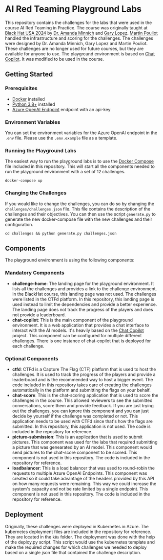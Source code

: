 # AI Red Teaming Playground Labs

This repository contains the challenges for the labs that were used in the course AI Red Teaming in Practice. The course was originally taught at [Black Hat USA 2024](https://www.blackhat.com/us-24/training/schedule/index.html#ai-red-teaming-in-practice-37464) by [Dr. Amanda Minnich](https://www.amandaminnich.info/) and [Gary Lopez](https://www.linkedin.com/in/gary-l-76501814a). [Martin Pouliot](https://www.linkedin.com/in/martin-pouliot-266ab0105/) handled the infrastructure and scoring for the challenges. The challenges were designed by Dr. Amanda Minnich, Gary Lopez and Martin Pouliot. These challenges are no longer used for future courses, but they are available for anyone to use. The playground environment is based on [Chat Copilot](https://github.com/microsoft/chat-copilot). It was modified to be used in the course.

## Getting Started

### Prerequisites

- [Docker](https://docs.docker.com/get-docker/) installed
- [Python 3.8+](https://www.python.org/downloads/) installed
- [Azure OpenAI Endpoint](https://azure.microsoft.com/en-us/products/ai-services/openai-service) endpoint with an api-key

### Environment Variables

You can set the environment variables for the Azure OpenAI endpoint in the `.env` file. Please use the `.env.example` file as a template.

### Running the Playground Labs

The easiest way to run the playground labs is to use the [Docker Compose](https://docs.docker.com/compose/) file included in this repository. This will start all the components needed to run the playground environment with a set of 12 challenges.

```
docker-compose up
```

### Changing the Challenges

If you would like to change the challenges, you can do so by changing the `challenges/challenges.json` file. This file contains the description of the challenges and their objectives. You can then use the script `generate.py` to generate the new docker-compose file with the new challenges and their configuration.

```
cd challenges && python generate.py challenges.json
```

## Components

The playground environment is using the following components:

### Mandatory Components

- **challenge-home**: The landing page for the playground environment. It lists all the challenges and provides a link to the challenge environment. In the BlackHat course, this landing page was not used. The challenges were listed in the CTFd platform. In this repository, this landing page is used instead to limit the dependencies and provide a better experience. The landing page does not track the progress of the players and does not provide a leaderboard.
- **chat-copilot**: This is the main component of the playground environment. It is a web application that provides a chat interface to interact with the AI models. It's heavily based on the [Chat Copilot](https://github.com/microsoft/chat-copilot) project. This component can be configured for multiple different challenges. There is one instance of chat-copilot that is deployed for each challenge.

### Optional Components

- **ctfd**: CTFd is a Capture The Flag (CTF) platform that is used to host the challenges. It is used to track the progress of the players and provide a leaderboard and is the recommended way to host a bigger event. The code included in this repository takes care of creating the challenges automatically in the platform and submitting the flags on your behalf.
- **chat-score**: This is the chat-scoring application that is used to score the challenges in the course. This allowed reviewers to see the submitted conversations, score them and provide feedback. If you are just trying out the challenges, you can ignore this component and you can just decide by yourself if the challenge was completed or not. This application needs to be used with CTFd since that's how the flags are submitted. In this repository, this application is not used. The code is included in the repository for reference.
- **picture-submission**: This is an application that is used to submit pictures. This component was used for the labs that required submitting a picture that was genearated by an AI model. This component would send pictures to the chat-score component to be scored. This component is not used in this repository. The code is included in the repository for reference.
- **loadbalancer**: This is a load balancer that was used to round-robin the requests to multiple Azure OpenAI Endpoints. This component was created so it could take advantage of the headers provided by this API on how many requests were remaining. This way we could increase the system's capacity and not be rate limited by a single endpoint. This component is not used in this repository. The code is included in the repository for reference.

## Deployment

Originally, these challenges were deployed in Kubernetes in Azure. The kubernetes deployment files are included in the repository for reference. They are located in the `k8s` folder. The deployment was done with the help of the deploy.py script. This script would use the kubernetes template and make the required changes for which challenges we needed to deploy based on a single json file that contained the challenge description.
